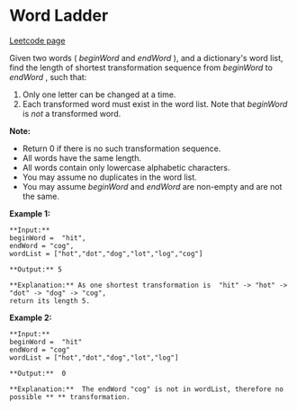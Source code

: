 # Word Ladder
[Leetcode page](https://leetcode.com/problems/word-ladder/description)

Given two words ( _beginWord_ and _endWord_ ), and a dictionary's word list,
find the length of shortest transformation sequence from _beginWord_ to
_endWord_ , such that:

  1. Only one letter can be changed at a time.
  2. Each transformed word must exist in the word list. Note that _beginWord_ is _not_ a transformed word.

**Note:**

  * Return 0 if there is no such transformation sequence.
  * All words have the same length.
  * All words contain only lowercase alphabetic characters.
  * You may assume no duplicates in the word list.
  * You may assume _beginWord_ and _endWord_ are non-empty and are not the same.

**Example 1:**

    
    
    **Input:**
    beginWord =  "hit",
    endWord = "cog",
    wordList = ["hot","dot","dog","lot","log","cog"]
    
    **Output:** 5
    
    **Explanation:** As one shortest transformation is  "hit" -> "hot" -> "dot" -> "dog" -> "cog",
    return its length 5.
    

**Example 2:**

    
    
    **Input:**
    beginWord =  "hit"
    endWord = "cog"
    wordList = ["hot","dot","dog","lot","log"]
    
    **Output:**  0
    
    **Explanation:**  The endWord "cog" is not in wordList, therefore no possible ** ** transformation.
    

